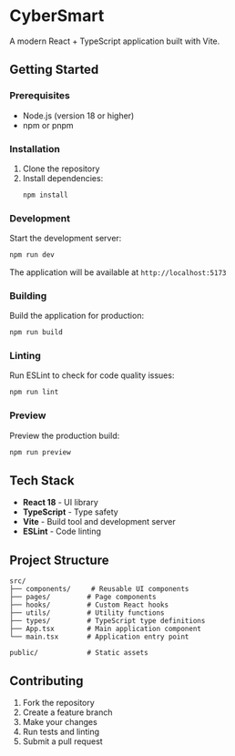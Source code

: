 # CyberSmart

A modern React + TypeScript application built with Vite.

## Getting Started

### Prerequisites

- Node.js (version 18 or higher)
- npm or pnpm

### Installation

1. Clone the repository
2. Install dependencies:
   ```bash
   npm install
   ```

### Development

Start the development server:

```bash
npm run dev
```

The application will be available at `http://localhost:5173`

### Building

Build the application for production:

```bash
npm run build
```

### Linting

Run ESLint to check for code quality issues:

```bash
npm run lint
```

### Preview

Preview the production build:

```bash
npm run preview
```

## Tech Stack

- **React 18** - UI library
- **TypeScript** - Type safety
- **Vite** - Build tool and development server
- **ESLint** - Code linting

## Project Structure

```
src/
├── components/     # Reusable UI components
├── pages/         # Page components
├── hooks/         # Custom React hooks
├── utils/         # Utility functions
├── types/         # TypeScript type definitions
├── App.tsx        # Main application component
└── main.tsx       # Application entry point

public/            # Static assets
```

## Contributing

1. Fork the repository
2. Create a feature branch
3. Make your changes
4. Run tests and linting
5. Submit a pull request
